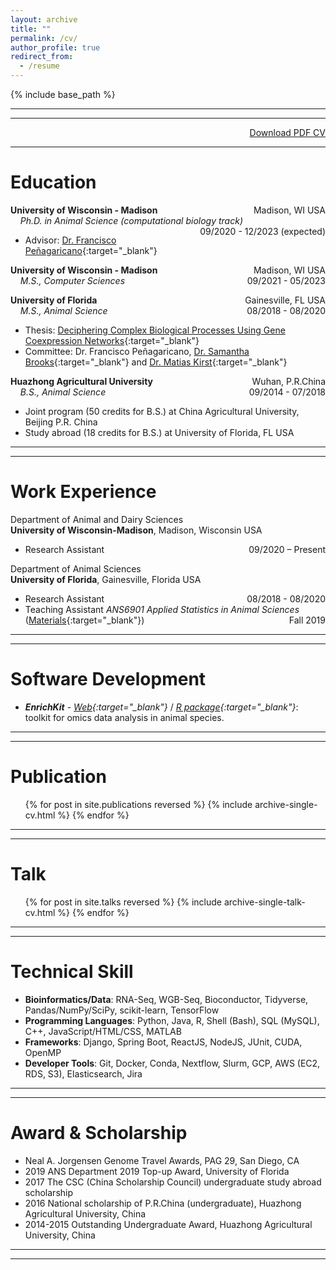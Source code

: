 ```yaml
---
layout: archive
title: ""
permalink: /cv/
author_profile: true
redirect_from:
  - /resume
---
```


{% include base_path %}

<!-- **06/2023**: Currently looking for a full time ***computational-bio/bioinformatics position (scientist/engineer/SDE)***<br>

Pleases find a PDF [Resume](https://liheliu95.me/cv_texpad/Resume_Lihe_Liu.pdf){:target="_blank"} -->

---

---

<span style="float:right;"><a href="https://liheliu95.me/cv_texpad/CV_Lihe_Liu.pdf" target="_blank">Download
PDF CV </a></span><br>

---

# Education

**University of Wisconsin - Madison** <span style="float:right;">Madison, WI USA</span><br>
&nbsp;&nbsp;&nbsp;&nbsp;_Ph.D. in Animal Science (computational biology track)_ <span style="float:right;">09/2020 - 12/2023 (expected) </span><br>

- Advisor: [Dr. Francisco Peñagaricano](https://andysci.wisc.edu/directory/francisco-penagaricano/){:target="\_blank"}

**University of Wisconsin - Madison** <span style="float:right;">Madison, WI USA</span><br>
&nbsp;&nbsp;&nbsp;&nbsp;_M.S., Computer Sciences_ <span style="float:right;">09/2021 - 05/2023 </span><br>

**University of Florida** <span style="float:right;">Gainesville, FL USA</span><br>
&nbsp;&nbsp;&nbsp;&nbsp;_M.S., Animal Science_ <span style="float:right;">08/2018 - 08/2020</span><br>

- Thesis: [Deciphering Complex Biological Processes Using Gene Coexpression Networks](https://ufdcimages.uflib.ufl.edu/UF/E0/05/69/10/00001/Liu_L.pdf){:target="\_blank"}
- Committee: Dr. Francisco Peñagaricano, [Dr. Samantha Brooks](https://animal.ifas.ufl.edu/people/samantha-brooks/){:target="\_blank"} and [Dr. Matias Kirst](https://ffgs.ifas.ufl.edu/faculty/kirst-matias/){:target="\_blank"}

**Huazhong Agricultural University** <span style="float:right;">Wuhan, P.R.China</span><br>
&nbsp;&nbsp;&nbsp;&nbsp;_B.S., Animal Science_<span style="float:right;">09/2014 - 07/2018</span><br>

- Joint program (50 credits for B.S.) at China Agricultural University, Beijing P.R. China
- Study abroad (18 credits for B.S.) at University of Florida, FL USA

---

---

# Work Experience

Department of Animal and Dairy Sciences<br>
**University of Wisconsin-Madison**, Madison, Wisconsin USA<br>

<!-- [Dr. Francisco Peñagaricano lab](http://fpenagaricano-lab.org/)<br> -->

- Research Assistant <span style="float:right;"> 09/2020 – Present</span><br>

Department of Animal Sciences<br>
**University of Florida**, Gainesville, Florida USA<br>

- Research Assistant<span style="float:right;"> 08/2018 - 08/2020 </span><br>
- Teaching Assistant <em>ANS6901 Applied Statistics in Animal Sciences</em> ([Materials](https://github.com/liulihe954/ANS6905_ANS_Stats_2019){:target="\_blank"})<span style="float:right;"> Fall 2019 </span><br>

---

---

# Software Development

- **_EnrichKit_** - _[Web](https://github.com/liulihe954/EnrichKitWeb){:target="\_blank"}_ / _[R package](https://github.com/liulihe954/EnrichKit){:target="\_blank"}_: toolkit for omics data analysis in animal species.
<!-- performs an over-representation analysis of biological pathways (gene sets) given two gene lists (significant genes and total genes) using Fisher’s exact test. -->

---

---

# Publication

  <ul>{% for post in site.publications reversed %}
    {% include archive-single-cv.html %}
  {% endfor %}</ul>
  
---
---

# Talk

  <ul>{% for post in site.talks reversed %}
    {% include archive-single-talk-cv.html %}
  {% endfor %}</ul>
  
<!-- Teaching
======
  <ul>{% for post in site.teaching %}
    {% include archive-single-cv.html %}
  {% endfor %}</ul> -->

---

---

# Technical Skill

- **Bioinformatics/Data**: RNA-Seq, WGB-Seq, Bioconductor, Tidyverse, Pandas/NumPy/SciPy, scikit-learn, TensorFlow<br>
- **Programming Languages**: Python, Java, R, Shell (Bash), SQL (MySQL), C++, JavaScript/HTML/CSS, MATLAB<br>
- **Frameworks**: Django, Spring Boot, ReactJS, NodeJS, JUnit, CUDA, OpenMP<br>
- **Developer Tools**: Git, Docker, Conda, Nextflow, Slurm, GCP, AWS (EC2, RDS, S3), Elasticsearch, Jira

---

---

# Award & Scholarship

- Neal A. Jorgensen Genome Travel Awards, PAG 29, San Diego, CA
- 2019 ANS Department 2019 Top-up Award, University of Florida
- 2017 The CSC (China Scholarship Council) undergraduate study abroad scholarship
- 2016 National scholarship of P.R.China (undergraduate), Huazhong Agricultural University, China
- 2014-2015 Outstanding Undergraduate Award, Huazhong Agricultural University, China

---

---

